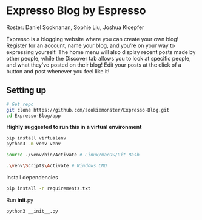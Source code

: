 # Expresso Blog by Espresso
Roster: Daniel Sooknanan, Sophie Liu, Joshua Kloepfer

Expresso is a blogging website where you can create your own blog! Register for an account, name your blog, and you’re on your way to expressing yourself. The home menu will also display recent posts made by other people, while the Discover tab allows you to look at specific people, and what they’ve posted on their blog! Edit your posts at the click of a button and post whenever you feel like it!

## Setting up 
```bash
# Get repo
git clone https://github.com/sookiemonster/Expresso-Blog.git
cd Expresso-Blog/app
```

<b>Highly suggested to run this in a virtual environment</b>
```bash
pip install virtualenv
python3 -m venv venv
```
```bash
source ./venv/bin/Activate # Linux/macOS/Git Bash
```
```bash
.\venv\Scripts\Activate # Windows CMD
```

Install dependencies
```bash
pip install -r requirements.txt
```

Run __init__.py
```bash
python3 __init__.py
```
